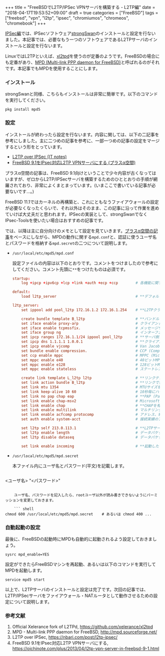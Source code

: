 +++
title = "FreeBSDでL2TP/IPSec VPNサーバを構築する - L2TP編"
date = "2018-04-17T19:53:52+09:00"
draft = true
categories = ["FreeBSD"]
tags = ["freebsd", "vpn", "l2tp", "ipsec", "chromiumos", "chromeos", "chromebook"]
+++

[IPSec編](/post/freebsd-l2tp-ipsec-ipsec/)では、IPSecソフトウェア[strongSwan](https://www.strongswan.org/)のインストールと設定を行ないました。本記事では、必要なもう一つのソフトウェアであるL2TPサーバのインストールと設定を行ないます。

LinuxではL2TPといえば、[xl2tpd](https://github.com/xelerance/xl2tpd)を使うのが定番のようです。FreeBSDの場合にも定番があり、[MPD (Multi-link PPP daemon for FreeBSD)](http://mpd.sourceforge.net/)と呼ばれるのがそれです。本記事でもMPDを使用することにします。

### インストール
strongSwanと同様、こちらもインストールは非常に簡単です。以下のコマンドを実行してください。

``` shell
pkg install mpd5
```

### 設定
インストールが終わったら設定を行ないます。内容に関しては、以下の二記事を参考にしました。主に二つめの記事を参考に、一部一つめの記事の設定をマージするという形をとっています。

- [L2TP over IPSec (IT notes)](https://nbari.com/post/l2tp-ipsec/)
- [FreeBSD 9.1をIPsec対応L2TP VPNサーバにする (プラスα空間)](https://oichinote.com/plus/2013/04/l2tp-vpn-server-in-freebsd-9-1.html)

プラスα空間の記事は、FreeBSD 9.1向けということで少々内容が古くなってはいますが、ゼロからL2TP/IPSecサーバを構築するためのひととおりの手順が網羅されており、非常によくまとまっています。(いまここで書いている記事が必要ないです…。)

FreeBSD 11.1ではカーネルの再構築と、これにともなうファイアウォールの設定が必要なくなったくらいで、それ以外はそのまま、この記事に沿って作業を進めていけば大丈夫だと思われます。IPSecの実装として、strongSwanでなくIPsec-Toolsを使いたい場合はおすすめの記事です。

では、以降は主に自分向けのメモとして設定を見ていきます。[プラスα空間の記事](https://oichinote.com/plus/2013/04/l2tp-vpn-server-in-freebsd-9-1.html)をベースにしながら、MPDの動作に関する`mpd.conf`と、認証に使うユーザ名とパスワードを格納する`mpd.secret`の二つについて説明します。

- `/usr/local/etc/mpd5/mpd.conf`

    設定ファイルの内容は以下のとおりです。コメントをつけましたので参考にしてください。コメント先頭に`**`をつけたものは必須です。

    ``` conf
    startup:
        log +ipcp +ipv6cp +lcp +link +auth +ecp +ccp        # 各機能に関するログ出力を有効化
    
    default:
        load l2tp_server                                    # **デフォルトで設定"l2tp_server"をロード
    
    l2tp_server:
        set ippool add pool_l2tp 172.16.1.2 172.16.1.254    # **L2TPクライアントに割り当てるアドレスプール(172.16.1.1はサーバのアドレス、172.16.1.255はブロードキャストアドレスなので除外)
    
        create bundle template B_l2tp                       # **バンドルテンプレートを作成
        set iface enable proxy-arp                          # クライアントに対する代理ARP (Address Resolution Protocol)応答機能を有効化
        set iface enable tcpmssfix.                         # メッセージサイズの自動調整機能を有効化
        set iface group ng                                  # インターフェイスグループをngにセット(ファイアウォールルールで使うため)
        set ipcp ranges 172.16.1.1/24 ippool pool_l2tp      # **サーバ側アドレスとクライアント側アドレスの組み合わせを指定
        set ipcp dns 1.1.1.1 1.0.0.1                        # **クライアントに通知するDNSサーバのアドレスを指定
        set ipcp enable vjcomp                              # Van Jacobson TCPヘッダ圧縮を有効化
        set bundle enable compression.                      # CCP (Compression Control Procotol)のネゴシエーションを有効化
        set ccp enable mppc                                 # MPPC (Microsoft Point-to-Point Compression)を有効化
        set mppc enable e40                                 # 40ビットMPPC暗号化を有効化
        set mppc enable e128                                # 128ビットMPPC暗号化を有効化
        set mppc enable stateless                           # ステートレスモードを有効化
    
        create link template L_l2tp l2tp                    # **リンクテンプレートを作成
        set link action bundle B_l2tp                       # **リンクで使用するバンドルテンプレートを指定
        set link mtu 1354                                   # MTUサイズを小さく調整(ESPパケットのフラグメント防止のため)
        set link keep-alive 10 60                           # 10秒毎にハートビートを送信、60秒の無応答で接続断
        set link no pap chap eap                            # **PAP (Password Authentication Protocol), CHAP (Challenge Handshake Authentication Protocol), EAP (Extensible Authetication Protocol)をいったん無効化
        set link enable chap-msv2                           # Microsoft CHAPv2を有効化
        set link enable chap                                # **CHAPを有効化
        set link enable multilink                           # マルチリンクPPPを有効化(MTUサイズが小さい時に有効)
        set link enable acfcomp protocomp                   # アドレス、制御、プロトコルの各フィールドの圧縮を有効化
        set auth enable system-acct                         # 接続実績のアカウンティングを有効化
    
        set l2tp self 213.0.113.1                           # **L2TPサーバのグローバルIPアドレスを指定
        set l2tp enable length                              # データパケットの長さヘッダを有効化
        set l2tp disable dataseq                            # データパケットのシーケンス番号ヘッダを無効化
    
        set link enable incoming                            # **起動したら接続待ち受け状態にする
    ```

- `/usr/local/etc/mpd5/mpd.secret`

    本ファイル内にユーザ名とパスワード(平文)を記載します。

    ``` conf
<ユーザ名>    "<パスワード>"
```

    ユーザ名、パスワードを記入したら、rootユーザ以外が読み書きできないようにパーミッションを変更しておきます。

    ``` shell
chmod 600 /usr/local/etc/mpd5/mpd.secret    # あるいは chmod 400 ...
```

### 自動起動の設定
最後に、FreeBSDの起動時にMPDも自動的に起動されるよう設定しておきましょう。

``` shell
sysrc mpd_enable=YES
```

設定ができたらFreeBSDマシンを再起動、あるいは以下のコマンドを実行してMPDを起動します。

``` shell
service mpd5 start
```

以上で、L2TPサーバのインストールと設定は完了です。次回の記事では、L2TP/IPSecサーバをファイアウォール・NATルータとして動作させるための設定について説明します。

### 参考文献
1. Official Xelerance fork of L2TPd, https://github.com/xelerance/xl2tpd
1. MPD - Multi-link PPP daemon for FreeBSD, http://mpd.sourceforge.net/
1. L2TP over IPSec, https://nbari.com/post/l2tp-ipsec/
1. FreeBSD 9.1をIPsec対応L2TP VPNサーバにする, https://oichinote.com/plus/2013/04/l2tp-vpn-server-in-freebsd-9-1.html

